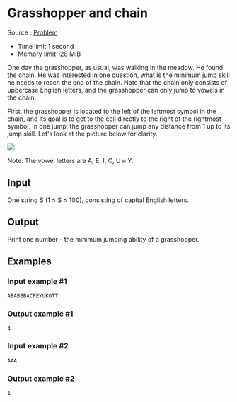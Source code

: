 # Grasshopper and chain

Source : [Problem](https://www.eolymp.com/en/problems/11338)

-   Time limit 1 second
-   Memory limit 128 MiB

One day the grasshopper, as usual, was walking in the meadow. He found the chain. He was interested in one question, what is the minimum jump skill he needs to reach the end of the chain. Note that the chain only consists of uppercase English letters, and the grasshopper can only jump to vowels in the chain.

First, the grasshopper is located to the left of the leftmost symbol in the chain, and its goal is to get to the cell directly to the right of the rightmost symbol. In one jump, the grasshopper can jump any distance from 1 up to its jump skill. Let's look at the picture below for clarity.

<img src="https://static.eolymp.com/content/a0/a0a4a0196dd80a85246b171088ce69acf219b2d4.gif">

Note: The vowel letters are A, E, I, O, U и Y.

## Input

One string S (1 ≤ S ≤ 100), consisting of capital English letters.

## Output

Print one number - the minimum jumping ability of a grasshopper.

## Examples

### Input example #1

    ABABBBACFEYUKOTT

### Output example #1

    4

### Input example #2

    AAA

### Output example #2

    1
